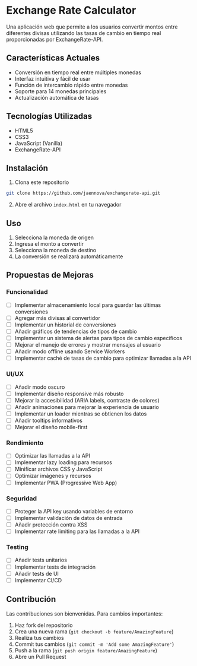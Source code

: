 # Exchange Rate Calculator

Una aplicación web que permite a los usuarios convertir montos entre diferentes divisas utilizando las tasas de cambio en tiempo real proporcionadas por ExchangeRate-API.

## Características Actuales

- Conversión en tiempo real entre múltiples monedas
- Interfaz intuitiva y fácil de usar
- Función de intercambio rápido entre monedas
- Soporte para 14 monedas principales
- Actualización automática de tasas

## Tecnologías Utilizadas

- HTML5
- CSS3
- JavaScript (Vanilla)
- ExchangeRate-API

## Instalación

1. Clona este repositorio
```bash
git clone https://github.com/jaennova/exchangerate-api.git
```

2. Abre el archivo `index.html` en tu navegador

## Uso

1. Selecciona la moneda de origen
2. Ingresa el monto a convertir
3. Selecciona la moneda de destino
4. La conversión se realizará automáticamente

## Propuestas de Mejoras

### Funcionalidad
- [ ] Implementar almacenamiento local para guardar las últimas conversiones
- [ ] Agregar más divisas al convertidor
- [ ] Implementar un historial de conversiones
- [ ] Añadir gráficos de tendencias de tipos de cambio
- [ ] Implementar un sistema de alertas para tipos de cambio específicos
- [ ] Mejorar el manejo de errores y mostrar mensajes al usuario
- [ ] Añadir modo offline usando Service Workers
- [ ] Implementar caché de tasas de cambio para optimizar llamadas a la API

### UI/UX
- [ ] Añadir modo oscuro
- [ ] Implementar diseño responsive más robusto
- [ ] Mejorar la accesibilidad (ARIA labels, contraste de colores)
- [ ] Añadir animaciones para mejorar la experiencia de usuario
- [ ] Implementar un loader mientras se obtienen los datos
- [ ] Añadir tooltips informativos
- [ ] Mejorar el diseño mobile-first

### Rendimiento
- [ ] Optimizar las llamadas a la API
- [ ] Implementar lazy loading para recursos
- [ ] Minificar archivos CSS y JavaScript
- [ ] Optimizar imágenes y recursos
- [ ] Implementar PWA (Progressive Web App)

### Seguridad
- [ ] Proteger la API key usando variables de entorno
- [ ] Implementar validación de datos de entrada
- [ ] Añadir protección contra XSS
- [ ] Implementar rate limiting para las llamadas a la API

### Testing
- [ ] Añadir tests unitarios
- [ ] Implementar tests de integración
- [ ] Añadir tests de UI
- [ ] Implementar CI/CD

## Contribución

Las contribuciones son bienvenidas. Para cambios importantes:

1. Haz fork del repositorio
2. Crea una nueva rama (`git checkout -b feature/AmazingFeature`)
3. Realiza tus cambios
4. Commit tus cambios (`git commit -m 'Add some AmazingFeature'`)
5. Push a la rama (`git push origin feature/AmazingFeature`)
6. Abre un Pull Request
